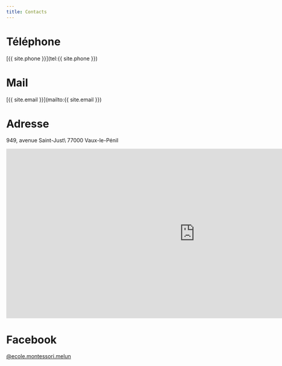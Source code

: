 ```yaml
---
title: Contacts
---
```


# Téléphone

[{{ site.phone }}](tel:{{ site.phone }})

# Mail

[{{ site.email }}](mailto:{{ site.email }})

# Adresse

949, avenue Saint-Just\\
77000 Vaux-le-Pénil

<iframe src="https://www.google.com/maps/embed?pb=!1m18!1m12!1m3!1d42271.35190580252!2d2.6536620136449023!3d48.534007979155206!2m3!1f0!2f0!3f0!3m2!1i1024!2i768!4f13.1!3m3!1m2!1s0x47e5fa044b61f5bb%3A0x13831732ef2f8f2c!2s949+Avenue+Saint-Just%2C+77000+Vaux-le-P%C3%A9nil!5e0!3m2!1sfr!2sfr!4v1493238068012" width="1000" height="450" frameborder="0" style="border:0" allowfullscreen></iframe>

# Facebook

[@ecole.montessori.melun](https://www.facebook.com/ecole.montessori.melun)

<div id="fb-root"></div>
<script>(function(d, s, id) {
  var js, fjs = d.getElementsByTagName(s)[0];
  if (d.getElementById(id)) return;
  js = d.createElement(s); js.id = id;
  js.src = "//connect.facebook.net/fr_FR/sdk.js#xfbml=1&version=v2.8";
  fjs.parentNode.insertBefore(js, fjs);
}(document, 'script', 'facebook-jssdk'));</script>
<div class="fb-like" data-href="https://www.facebook.com/ecole.montessori.melun" data-layout="standard" data-action="like" data-size="large" data-show-faces="true" data-share="true"></div>

